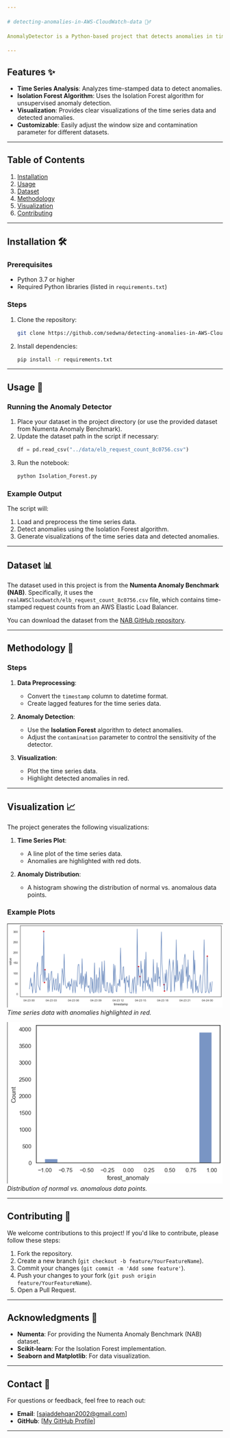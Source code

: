 ```yaml
---

# detecting-anomalies-in-AWS-CloudWatch-data 🕵️‍♂️

AnomalyDetector is a Python-based project that detects anomalies in time series data using the **Isolation Forest** algorithm. It is designed to analyze time-stamped data, identify unusual patterns, and visualize the results. This project is ideal for monitoring and analyzing metrics such as server requests, cloudwatch data, or any time series dataset.

---
```


## Features ✨

- **Time Series Analysis**: Analyzes time-stamped data to detect anomalies.
- **Isolation Forest Algorithm**: Uses the Isolation Forest algorithm for unsupervised anomaly detection.
- **Visualization**: Provides clear visualizations of the time series data and detected anomalies.
- **Customizable**: Easily adjust the window size and contamination parameter for different datasets.

---

## Table of Contents

1. [Installation](#installation)
2. [Usage](#usage)
3. [Dataset](#dataset)
4. [Methodology](#methodology)
5. [Visualization](#visualization)
6. [Contributing](#contributing)

---

## Installation 🛠️

### Prerequisites

- Python 3.7 or higher
- Required Python libraries (listed in `requirements.txt`)

### Steps

1. Clone the repository:
   ```bash
   git clone https://github.com/sedwna/detecting-anomalies-in-AWS-CloudWatch-data.git
   ```

2. Install dependencies:
   ```bash
   pip install -r requirements.txt
   ```

---

## Usage 🚀

### Running the Anomaly Detector

1. Place your dataset in the project directory (or use the provided dataset from Numenta Anomaly Benchmark).
2. Update the dataset path in the script if necessary:
   ```python
   df = pd.read_csv("../data/elb_request_count_8c0756.csv")
   ```
3. Run the notebook:
   ```bash
   python Isolation_Forest.py
   ```

### Example Output

The script will:
1. Load and preprocess the time series data.
2. Detect anomalies using the Isolation Forest algorithm.
3. Generate visualizations of the time series data and detected anomalies.

---

## Dataset 📊

The dataset used in this project is from the **Numenta Anomaly Benchmark (NAB)**. Specifically, it uses the `realAWSCloudwatch/elb_request_count_8c0756.csv` file, which contains time-stamped request counts from an AWS Elastic Load Balancer.

You can download the dataset from the [NAB GitHub repository](https://github.com/numenta/NAB/tree/master/data/realAWSCloudwatch).

---

## Methodology 🧠

### Steps

1. **Data Preprocessing**:
   - Convert the `timestamp` column to datetime format.
   - Create lagged features for the time series data.

2. **Anomaly Detection**:
   - Use the **Isolation Forest** algorithm to detect anomalies.
   - Adjust the `contamination` parameter to control the sensitivity of the detector.

3. **Visualization**:
   - Plot the time series data.
   - Highlight detected anomalies in red.

---

## Visualization 📈

The project generates the following visualizations:

1. **Time Series Plot**:
   - A line plot of the time series data.
   - Anomalies are highlighted with red dots.

2. **Anomaly Distribution**:
   - A histogram showing the distribution of normal vs. anomalous data points.

### Example Plots

![Time Series Plot](./photo/time_series_plot.png)  
*Time series data with anomalies highlighted in red.*

![Anomaly Distribution](./photo/anomaly_distribution.png)  
*Distribution of normal vs. anomalous data points.*

---

## Contributing 🤝

We welcome contributions to this project! If you'd like to contribute, please follow these steps:

1. Fork the repository.
2. Create a new branch (`git checkout -b feature/YourFeatureName`).
3. Commit your changes (`git commit -m 'Add some feature'`).
4. Push your changes to your fork (`git push origin feature/YourFeatureName`).
5. Open a Pull Request.

---

## Acknowledgments 🙏

- **Numenta**: For providing the Numenta Anomaly Benchmark (NAB) dataset.
- **Scikit-learn**: For the Isolation Forest implementation.
- **Seaborn and Matplotlib**: For data visualization.

---

## Contact 📧

For questions or feedback, feel free to reach out:
- **Email**: [sajaddehqan2002@gmail.com]
- **GitHub**: [[My GitHub Profile](https://github.com/sedwna)]


---
